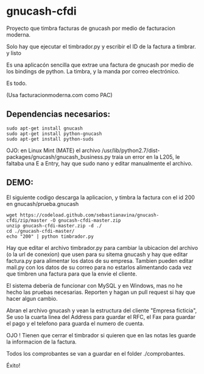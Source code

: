 gnucash-cfdi
============

Proyecto que timbra facturas de gnucash por medio de facturacion moderna.

Solo hay que ejecutar el timbrador.py y escribir el ID de la factura a timbrar. y listo

Es una aplicacón sencilla que extrae una factura de gnucash por medio de los bindings de python. La timbra, y la manda por correo electrónico. 

Es todo.

(Usa facturacionmoderna.com como PAC)

Dependencias necesarios:
------------------------
    sudo apt-get install gnucash
    sudo apt-get install python-gnucash
    sudo apt-get install python-suds

OJO: en Linux Mint (MATE) el archivo /usr/lib/python2.7/dist-packages/gnucash/gnucash_business.py traia un error en la L205, le faltaba una E a Entry, hay que sudo nano y editar manualmente el archivo.


DEMO:
-----

El siguiente codigo descarga la aplicacion, y timbra la factura con el id 200 en gnucash/prueba.gnucash

    wget https://codeload.github.com/sebastianavina/gnucash-cfdi/zip/master -O gnucash-cfdi-master.zip
    unzip gnucash-cfdi-master.zip -d ./
    cd ./gnucash-cfdi-master/
    echo "200" | python timbrador.py

Hay que editar el archivo timbrador.py para cambiar la ubicacion del archivo (o la url de conexion) que usen para su sitema gnucash y hay que editar factura.py para alimentar los datos de su empresa. Tambien pueden editar mail.py con los datos de su correo para no estarlos alimentando cada vez que timbren una factura para que la envie el cliente.

El sistema debería de funcionar con MySQL y en Windows, mas no he hecho las pruebas necesarias. Reporten y hagan un pull request si hay que hacer algun cambio.

Abran el archivo gnucash y vean la estructura del cliente "Empresa ficticia", Se uso la cuarta linea del Address para guardar el RFC, el Fax para guardar el pago y el telefono para guarda el numero de cuenta.

OJO !
Tienen que cerrar el timbrador si quieren que en las notas les guarde la informacion de la factura.

Todos los comprobantes se van a guardar en el folder ./comprobantes.

Éxito!


